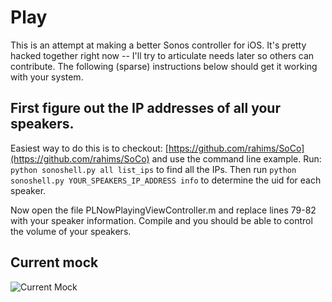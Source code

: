 # Play

This is an attempt at making a better Sonos controller for iOS. It's pretty hacked together right now -- I'll try to articulate needs later so others can contribute. The following (sparse) instructions below should get it working with your system.

## First figure out the IP addresses of all your speakers.

Easiest way to do this is to checkout: [https://github.com/rahims/SoCo](https://github.com/rahims/SoCo) and use the command line example. Run: `python sonoshell.py all list_ips` to find all the IPs. Then run `python sonoshell.py YOUR_SPEAKERS_IP_ADDRESS info` to determine the uid for each speaker.

Now open the file PLNowPlayingViewController.m and replace lines 79-82 with your speaker information. Compile and you should be able to control the volume of your speakers.

## Current mock

![Current Mock](https://raw.github.com/nathanborror/Play/master/Mocks/MOCK.png)
